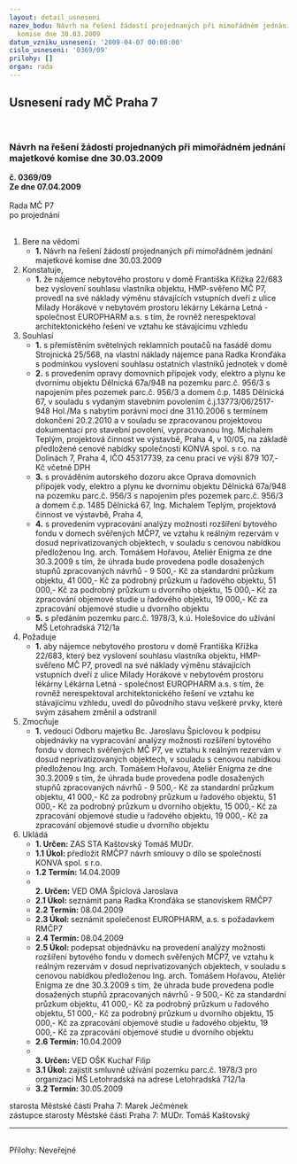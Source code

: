 ```yaml
---
layout: detail_usneseni
nazev_bodu: Návrh na řešení žádostí projednaných při mimořádném jednání majetkové
  komise dne 30.03.2009
datum_vzniku_usneseni: '2009-04-07 00:00:00'
cislo_usneseni: '0369/09'
prilohy: []
organ: rada
---
```

<div id="ucUsn_pList" class="usn">
	<span><h2>Usnesení rady MČ Praha 7 </h2>
<br></span><div class="standBody">
<span><h3>Návrh na řešení žádostí projednaných při mimořádném jednání majetkové komise dne 30.03.2009</h3></span><div class="center">
		<strong>č. 0369/09</strong><br>
	</div>
<div class="center">
		<strong>Ze dne 07.04.2009</strong><br><br>
	</div>Rada MČ P7<br> po projednání<br><br><ol>
<li>Bere na vědomí<ul><li>
<strong>1.</strong> Návrh na řešení žádostí projednaných při mimořádném jednání majetkové komise dne 30.03.2009</li></ul>
</li>
<li>Konstatuje,<ul><li>
<strong>1.</strong> že nájemce nebytového prostoru v domě Františka Křížka 22/683 bez vyslovení souhlasu vlastníka objektu, HMP-svěřeno MČ P7, provedl na své náklady  výměnu stávajících vstupních dveří z ulice Milady Horákové v nebytovém prostoru lékárny Lékárna Letná - společnost EUROPHARM a.s. s tím, že rovněž nerespektoval architektonického řešení ve vztahu ke stávajícímu vzhledu</li></ul>
</li>
<li>Souhlasí<ul>
<li>
<strong>1.</strong> s přemístěním světelných reklamních poutačů na fasádě domu Strojnická 25/568, na vlastní náklady nájemce pana Radka Kronďáka s podmínkou vyslovení souhlasu ostatních vlastníků jednotek v domě</li>
<li>
<strong>2.</strong> s provedením opravy domovních přípojek vody, elektro a plynu ke dvornímu objektu Dělnická 67a/948 na pozemku parc.č. 956/3 s napojením přes pozemek parc.č. 956/3 a domem č.p. 1485 Dělnická 67, v souladu s vydaným stavebním povolením č.j.13773/06/2517-948 Hol./Ma  s nabytím porávní moci dne 31.10.2006 s termínem dokončení 20.2.2010 a v souladu se zpracovanou projektovou dokumentací pro stavební povolení, vypracovanou Ing. Michalem Teplým, projektová činnost ve výstavbě, Praha 4, v 10/05, na základě předložené cenové nabídky společnosti KONVA spol. s r.o. na Dolinách 7, Praha 4, IČO 45317739, za cenu prací ve výši 879 107,- Kč včetně DPH</li>
<li>
<strong>3.</strong> s prováděním autorského dozoru akce  Oprava domovních přípojek vody, elektro a plynu ke dvornímu objektu Dělnická 67a/948 na pozemku parc.č. 956/3 s napojením přes pozemek parc.č. 956/3 a domem č.p. 1485 Dělnická 67, Ing. Michalem Teplým, projektová činnost ve výstavbě, Praha 4,</li>
<li>
<strong>4.</strong> s provedením vypracování analýzy možnosti rozšíření bytového fondu v domech svěřených MČP7, ve vztahu k reálným rezervám v dosud neprivatizovaných objektech, v souladu s cenovou nabídkou předloženou Ing. arch. Tomášem Hořavou, Ateliér Enigma ze dne 30.3.2009 s tím, že úhrada bude provedena podle dosažených stupňů zpracovaných návrhů - 9 500,- Kč za standardní průzkum objektu, 41 000,- Kč za podrobný průzkum u řadového objektu,  51 000,- Kč  za podrobný průzkum u dvorního objektu,  15 000,- Kč za zpracování objemové studie u řadového objektu, 19 000,- Kč za zpracování objemové studie u dvorního objektu</li>
<li>
<strong>5.</strong> s předáním pozemku parc.č. 1978/3, k.ú. Holešovice do užívání MŠ Letohradská 712/1a</li>
</ul>
</li>
<li>Požaduje<ul><li>
<strong>1.</strong> aby nájemce nebytového prostoru v domě Františka Křížka 22/683, který bez vyslovení souhlasu vlastníka objektu, HMP-svěřeno MČ P7, provedl na své náklady  výměnu stávajících vstupních dveří z ulice Milady Horákové v nebytovém prostoru lékárny   Lékárna Letná - společnost EUROPHARM a.s. s tím, že rovněž nerespektoval architektonického řešení ve vztahu ke stávajícímu vzhledu, uvedl do původního stavu veškeré prvky, které svým zásahem změnil a odstranil</li></ul>
</li>
<li>Zmocňuje<ul><li>
<strong>1.</strong> vedoucí Odboru majetku Bc. Jaroslavu Špiclovou k podpisu objednávky na  vypracování analýzy možnosti rozšíření bytového fondu v domech svěřených MČ P7, ve vztahu k reálným rezervám v dosud neprivatizovaných objektech, v souladu s cenovou nabídkou předloženou Ing. arch. Tomášem Hořavou, Ateliér Enigma ze dne 30.3.2009 s tím, že úhrada bude provedena podle dosažených stupňů zpracovaných návrhů - 9 500,- Kč za standardní průzkum objektu, 41 000,- Kč za podrobný průzkum u řadového objektu,  51 000,- Kč  za podrobný průzkum u dvorního objektu,  15 000,- Kč za zpracování objemové studie u řadového objektu, 19 000,- Kč za zpracování objemové studie u dvorního objektu </li></ul>
</li>
<li>Ukládá<ul>
<li>
<strong>1. Určen: </strong>ZAS STA Kaštovský Tomáš MUDr.</li>
<li>
<strong>1.1 Úkol: </strong>předložit RMČP7 návrh smlouvy o dílo se společností KONVA spol. s r.o.</li>
<li>
<strong>1.2 Termín: </strong>14.04.2009</li>
<li>
<strong><br>2. Určen: </strong>VED OMA Špiclová Jaroslava</li>
<li>
<strong>2.1 Úkol: </strong>seznámit pana Radka Kronďáka se stanoviskem RMČP7</li>
<li>
<strong>2.2 Termín: </strong>08.04.2009</li>
<li>
<strong>2.3 Úkol: </strong>seznámit společenost EUROPHARM, a.s. s požadavkem RMČP7</li>
<li>
<strong>2.4 Termín: </strong>08.04.2009</li>
<li>
<strong>2.5 Úkol: </strong>podepsat objednávku na provedení analýzy možnosti rozšíření bytového fondu v domech svěřených MČP7, ve vztahu k reálným rezervám v dosud neprivatizovaných objektech, v souladu s cenovou nabídkou předloženou Ing. arch. Tomášem Hořavou, Ateliér Enigma ze dne 30.3.2009 s tím, že úhrada bude provedena podle dosažených stupňů zpracovaných návrhů - 9 500,- Kč za standardní průzkum objektu, 41 000,- Kč za podrobný průzkum u řadového objektu,  51 000,- Kč  za podrobný průzkum u dvorního objektu,  15 000,- Kč za zpracování objemové studie u řadového objektu, 19 000,- Kč za zpracování objemové studie u dvorního objektu</li>
<li>
<strong>2.6 Termín: </strong>10.04.2009</li>
<li>
<strong><br>3. Určen: </strong>VED OŠK Kuchař Filip</li>
<li>
<strong>3.1 Úkol: </strong>zajistit smluvně užívání pozemku parc.č. 1978/3 pro organizaci MŠ Letohradská na adrese Letohradská 712/1a</li>
<li>
<strong>3.2 Termín: </strong>30.05.2009</li>
</ul>
</li>
</ol>starosta Městské části Praha 7: Marek Ječmének<br>zástupce starosty Městské části Praha 7: MUDr. Tomáš Kaštovský <hr>
<br>Přílohy: Neveřejné</div>
</div>